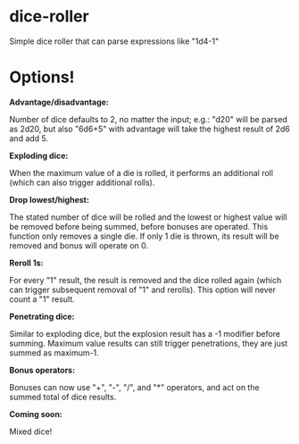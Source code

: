 # dice-roller
Simple dice roller that can parse expressions like "1d4-1"
# Options!

<b>Advantage/disadvantage:</b><p>
Number of dice defaults to 2, no matter the input; e.g.: "d20" will be parsed as 2d20, but also "6d6+5" with advantage will take the highest result of 2d6 and add 5.

<b>Exploding dice:</b><p>
When the maximum value of a die is rolled, it performs an additional roll (which can also trigger additional rolls).

<b>Drop lowest/highest:</b><p>
The stated number of dice will be rolled and the lowest or highest value will be removed before being summed, before bonuses are operated. This function only removes a single die. If only 1 die is thrown, its result will be removed and bonus will operate on 0.

<b>Reroll 1s:</b><p>
For every "1" result, the result is removed and the dice rolled again (which can trigger subsequent removal of "1" and rerolls). This option will never count a "1" result.

<b>Penetrating dice:</b><p>
Similar to exploding dice, but the explosion result has a -1 modifier before summing. Maximum value results can still trigger penetrations, they are just summed as maximum-1.

<b>Bonus operators:</b><p>
Bonuses can now use "+", "-", "/", and "*" operators, and act on the summed total of dice results.

<b>Coming soon:</b><p>
Mixed dice!
